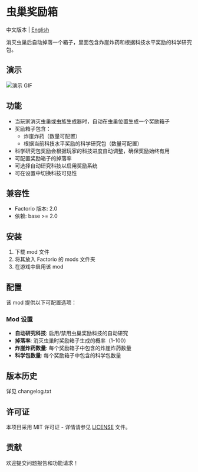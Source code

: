 # 虫巢奖励箱

中文版本 | [English](README.md)

消灭虫巢后自动掉落一个箱子，里面包含炸崖炸药和根据科技水平奖励的科学研究包。

## 演示

![演示 GIF](./nest-reward-demo.gif)

## 功能

- 当玩家消灭虫巢或虫族生成器时，自动在虫巢位置生成一个奖励箱子
- 奖励箱子包含：
  - 炸崖炸药（数量可配置）
  - 根据当前科技水平奖励的科学研究包（数量可配置）
- 科学研究包奖励会根据玩家的科技进度自动调整，确保奖励始终有用
- 可配置奖励箱子的掉落率
- 可选择自动研究科技以启用奖励系统
- 可在设置中切换科技可见性

## 兼容性

- Factorio 版本: 2.0
- 依赖: base >= 2.0

## 安装

1. 下载 mod 文件
2. 将其放入 Factorio 的 mods 文件夹
3. 在游戏中启用该 mod

## 配置

该 mod 提供以下可配置选项：

### Mod 设置

- **自动研究科技**: 启用/禁用虫巢奖励科技的自动研究
- **掉落率**: 消灭虫巢时奖励箱子生成的概率（1-100）
- **炸崖炸药数量**: 每个奖励箱子中包含的炸崖炸药数量
- **科学包数量**: 每个奖励箱子中包含的科学包数量

## 版本历史

详见 changelog.txt

## 许可证

本项目采用 MIT 许可证 - 详情请参见 [LICENSE](LICENSE) 文件。

## 贡献

欢迎提交问题报告和功能请求！